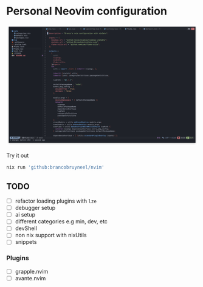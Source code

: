 # Personal Neovim configuration

![example](./media/example.jpg)

Try it out

```bash
nix run 'github:brancobruyneel/nvim'
```

## TODO

- [ ] refactor loading plugins with `lze`
- [ ] debugger setup
- [ ] ai setup
- [ ] different categories e.g min, dev, etc
- [ ] devShell
- [ ] non nix support with nixUtils
- [ ] snippets

### Plugins

- [ ] grapple.nvim
- [ ] avante.nvim

